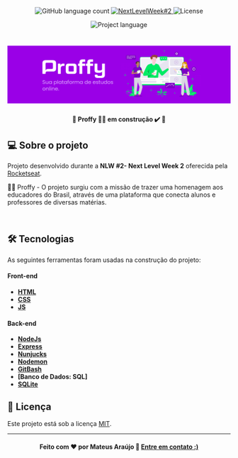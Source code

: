 <!-- Badges session -->
<p align="center">
  <img alt="GitHub language count" src="https://img.shields.io/github/languages/count/K-Schaeffer/NLW-2?color=%2304D361">
  
  <a href="https://nextlevelweek.com/episodios/discovery/1/edicao/2">
    <img alt="NextLevelWeek#2" src="https://img.shields.io/badge/Next Level Week%20-2.0-%237519C1">
  </a>
  
  <img alt="License" src="https://img.shields.io/badge/license-MIT-brightgreen">  
</p>

<p align="center">
    	<img alt="Project language" src="https://img.shields.io/badge/Project%20Lang-Portuguese 🇧🇷-informational">	
</p>

<!--Banner session-->
<h1 align="center">
    <img alt="Proffy-Banner" title="Proffy" src="/images/proffybanner.png"/>
</h1>

<!--Status session-->
<h4 align="center"> 
	🚧  Proffy 👨‍🏫 em construção ✔️ 🚧
</h4>


<!--About session-->
## 💻 Sobre o projeto

Projeto desenvolvido durante a **NLW #2- Next Level Week 2** oferecida pela [Rocketseat](https://rocketseat.com.br/).
<br>

👨‍🏫 Proffy - O projeto surgiu com a missão de trazer uma homenagem aos educadores do Brasil, através de uma plataforma que conecta alunos e professores de diversas matérias. 

<br>

<!--Tecnologies session-->
## 🛠 Tecnologias

As seguintes ferramentas foram usadas na construção do projeto:

#### **Front-end** 

-  **[HTML](https://developer.mozilla.org/pt-BR/docs/Web/HTML)**
-  **[CSS](https://developer.mozilla.org/pt-BR/docs/Web/CSS)**
-  **[JS](https://developer.mozilla.org/pt-BR/docs/Web/JavaScript)**

#### **Back-end**  
-   **[NodeJs](https://nodejs.org/en/)**
-   **[Express](https://expressjs.com/)**
-   **[Nunjucks](https://mozilla.github.io/nunjucks/)**
-   **[Nodemon](https://nodemon.io)**
-   **[GitBash](https://gitforwindows.org/)**
-   **[Banco de Dados: SQL]**
-   **[SQLite](https://sqlitebrowser.org/)**


## 📝 Licença

Este projeto está sob a licença [MIT](./LICENSE).

---

<!--Bottom session-->
<h4 align=center>Feito com ❤️ por Mateus Araújo 👋 <a href="https://www.linkedin.com/in/mateusara%C3%BAjo/">Entre em contato :)</a></a></h4>
